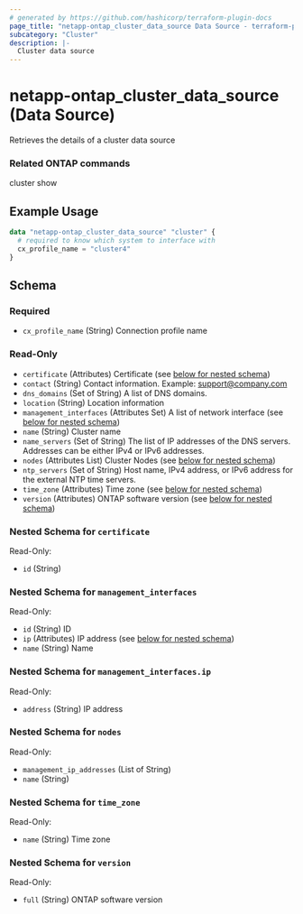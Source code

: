 ```yaml
---
# generated by https://github.com/hashicorp/terraform-plugin-docs
page_title: "netapp-ontap_cluster_data_source Data Source - terraform-provider-netapp-ontap"
subcategory: "Cluster"
description: |-
  Cluster data source
---
```


# netapp-ontap_cluster_data_source (Data Source)

Retrieves the details of a cluster data source

### Related ONTAP commands
cluster show

## Example Usage
```terraform
data "netapp-ontap_cluster_data_source" "cluster" {
  # required to know which system to interface with
  cx_profile_name = "cluster4"
}
```


<!-- schema generated by tfplugindocs -->
## Schema

### Required

- `cx_profile_name` (String) Connection profile name

### Read-Only

- `certificate` (Attributes) Certificate (see [below for nested schema](#nestedatt--certificate))
- `contact` (String) Contact information. Example: support@company.com
- `dns_domains` (Set of String) A list of DNS domains.
- `location` (String) Location information
- `management_interfaces` (Attributes Set) A list of network interface (see [below for nested schema](#nestedatt--management_interfaces))
- `name` (String) Cluster name
- `name_servers` (Set of String) The list of IP addresses of the DNS servers. Addresses can be either IPv4 or IPv6 addresses.
- `nodes` (Attributes List) Cluster Nodes (see [below for nested schema](#nestedatt--nodes))
- `ntp_servers` (Set of String) Host name, IPv4 address, or IPv6 address for the external NTP time servers.
- `time_zone` (Attributes) Time zone (see [below for nested schema](#nestedatt--time_zone))
- `version` (Attributes) ONTAP software version (see [below for nested schema](#nestedatt--version))

<a id="nestedatt--certificate"></a>
### Nested Schema for `certificate`

Read-Only:

- `id` (String)


<a id="nestedatt--management_interfaces"></a>
### Nested Schema for `management_interfaces`

Read-Only:

- `id` (String) ID
- `ip` (Attributes) IP address (see [below for nested schema](#nestedatt--management_interfaces--ip))
- `name` (String) Name

<a id="nestedatt--management_interfaces--ip"></a>
### Nested Schema for `management_interfaces.ip`

Read-Only:

- `address` (String) IP address



<a id="nestedatt--nodes"></a>
### Nested Schema for `nodes`

Read-Only:

- `management_ip_addresses` (List of String)
- `name` (String)


<a id="nestedatt--time_zone"></a>
### Nested Schema for `time_zone`

Read-Only:

- `name` (String) Time zone


<a id="nestedatt--version"></a>
### Nested Schema for `version`

Read-Only:

- `full` (String) ONTAP software version


